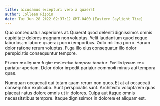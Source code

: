 ```yaml
---
title: accusamus excepturi vero a quaerat
author: Colleen Rippin
date: Tue Jun 28 2022 02:37:12 GMT-0400 (Eastern Daylight Time)
---
```

Quo consequatur asperiores at. Quaerat quod deleniti dignissimos omnis cupiditate dolores magnam non voluptas. Velit laudantium quod neque laboriosam labore quaerat porro temporibus. Odio minima porro. Harum dolor ratione rerum voluptas. Fuga illo eius consequatur illo dolor perspiciatis consequuntur tempore.

 Et earum aliquam fugiat molestiae tempore tenetur. Facilis ipsam eos pariatur aperiam. Dolor dolor impedit pariatur commodi minus aut tempora quae.

 Numquam occaecati qui totam quam rerum non quos. Et at at occaecati consequatur explicabo. Sunt perspiciatis sunt. Architecto voluptatem quas placeat natus dolore omnis ut in dolores. Culpa aut itaque omnis necessitatibus tempore. Itaque dignissimos in dolorem et aliquam est.